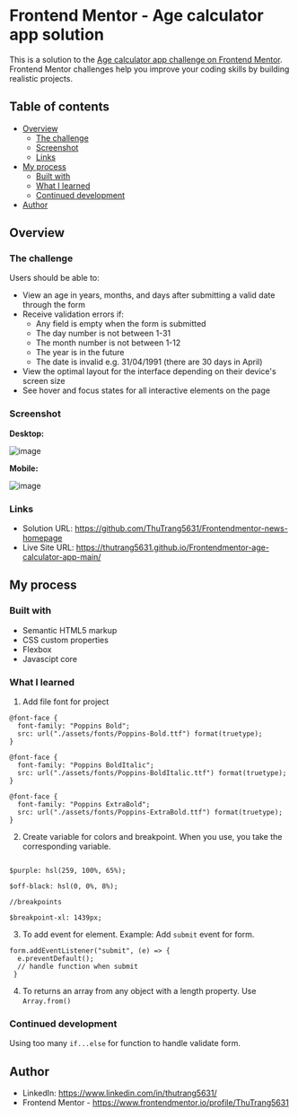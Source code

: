 # Frontend Mentor - Age calculator app solution

This is a solution to the [Age calculator app challenge on Frontend Mentor](https://www.frontendmentor.io/challenges/age-calculator-app-dF9DFFpj-Q). Frontend Mentor challenges help you improve your coding skills by building realistic projects. 

## Table of contents

- [Overview](#overview)
  - [The challenge](#the-challenge)
  - [Screenshot](#screenshot)
  - [Links](#links)
- [My process](#my-process)
  - [Built with](#built-with)
  - [What I learned](#what-i-learned)
  - [Continued development](#continued-development)
- [Author](#author)

## Overview

### The challenge

Users should be able to:

- View an age in years, months, and days after submitting a valid date through the form
- Receive validation errors if:
  - Any field is empty when the form is submitted
  - The day number is not between 1-31
  - The month number is not between 1-12
  - The year is in the future
  - The date is invalid e.g. 31/04/1991 (there are 30 days in April)
- View the optimal layout for the interface depending on their device's screen size
- See hover and focus states for all interactive elements on the page

### Screenshot

**Desktop:**

![image](https://github.com/ThuTrang5631/Frontendmentor-age-calculator-app-main/assets/70875419/bd23b8b1-5e1c-4ed8-a7d1-50b007e78d8d)

**Mobile:** 

![image](https://github.com/ThuTrang5631/Frontendmentor-age-calculator-app-main/assets/70875419/f56448a9-49e2-470b-b0ce-f212a3ffd2ae)


### Links

- Solution URL: https://github.com/ThuTrang5631/Frontendmentor-news-homepage
- Live Site URL: https://thutrang5631.github.io/Frontendmentor-age-calculator-app-main/

## My process

### Built with

- Semantic HTML5 markup
- CSS custom properties
- Flexbox
- Javascipt core

### What I learned

1. Add file font for project
```
@font-face {
  font-family: "Poppins Bold";
  src: url("./assets/fonts/Poppins-Bold.ttf") format(truetype);
}

@font-face {
  font-family: "Poppins BoldItalic";
  src: url("./assets/fonts/Poppins-BoldItalic.ttf") format(truetype);
}

@font-face {
  font-family: "Poppins ExtraBold";
  src: url("./assets/fonts/Poppins-ExtraBold.ttf") format(truetype);
}
```
2. Create variable for colors and breakpoint. When you use, you take the corresponding variable. 
```// colors

$purple: hsl(259, 100%, 65%);

$off-black: hsl(0, 0%, 8%);

//breakpoints

$breakpoint-xl: 1439px;

```
3. To add event for element.
Example: Add `submit` event for form.
```
form.addEventListener("submit", (e) => {
  e.preventDefault();
  // handle function when submit
 }
 ```
 4. To returns an array from any object with a length property. Use `Array.from()`

### Continued development

Using too many `if...else` for function to handle validate form.


## Author

- LinkedIn: https://www.linkedin.com/in/thutrang5631/
- Frontend Mentor - https://www.frontendmentor.io/profile/ThuTrang5631
